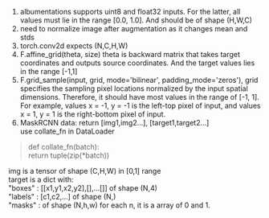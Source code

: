 1. albumentations supports uint8 and float32 inputs. For the latter, all values must lie in the range [0.0, 1.0]. And should be of shape (H,W,C)
2. need to normalize image after augmentation as it changes mean and stds
3. torch.conv2d expects (N,C,H,W)
4. F.affine_grid(theta, size) theta is backward matrix that takes target coordinates and outputs source coordinates. And the target values lies in the range [-1,1]
5. F.grid_sample(input, grid, mode='bilinear', padding_mode='zeros'), grid specifies the sampling pixel locations normalized by the input spatial dimensions. Therefore, it should have most values in the range of [-1, 1]. For example, values x = -1, y = -1 is the left-top pixel of input, and values x = 1, y = 1 is the right-bottom pixel of input. 
6. MaskRCNN data: return [img1,img2...], [target1,target2...]  
use collate_fn in DataLoader  
> def collate_fn(batch):  
>       return tuple(zip(*batch))  

img is a tensor of shape (C,H,W) in [0,1] range  
target is a dict with:  
                      "boxes"  : [[x1,y1,x2,y2],[],...[]] of shape (N,4)  
                      "labels" : [c1,c2,...] of shape (N,)  
                      "masks"  : of shape (N,h,w) for each n, it is a array of 0 and 1.  


